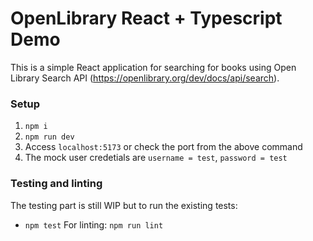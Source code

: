 # OpenLibrary React + Typescript Demo

This is a simple React application for searching for books using Open Library
Search API (https://openlibrary.org/dev/docs/api/search).

### Setup
1. `npm i`
2. `npm run dev`
3. Access `localhost:5173` or check the port from the above command
4. The mock user credetials are `username = test`, `password = test`


### Testing and linting
The testing part is still WIP but to run the existing tests:
- `npm test`
For linting: `npm run lint`

